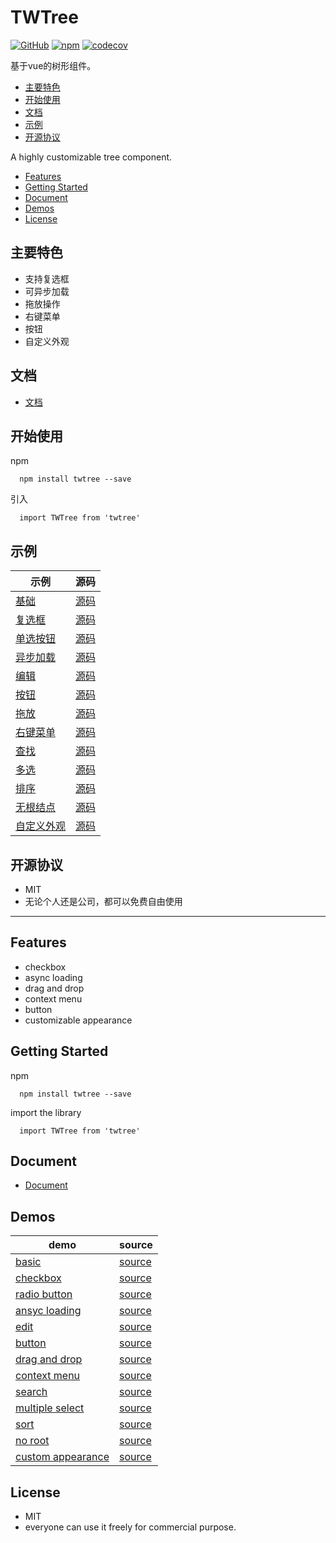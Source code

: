 # TWTree
[![GitHub](https://img.shields.io/github/license/tinywisp/twtree)](https://github.com/TinyWisp/twtree/blob/master/LICENSE)
[![npm](https://img.shields.io/npm/v/twtree)](https://www.npmjs.com/package/twtree)
[![codecov](https://codecov.io/gh/TinyWisp/twtree/branch/master/graph/badge.svg)](https://codecov.io/gh/TinyWisp/twtree)

 基于vue的树形组件。

* [主要特色](#主要特色)
* [开始使用](#开始使用)
* [文档](https://github.com/TinyWisp/twtree/wiki/%E6%96%87%E6%A1%A3)
* [示例](#示例)
* [开源协议](#开源协议)

A highly customizable tree component.
* [Features](#features)
* [Getting Started](#getting-started)
* [Document](https://github.com/TinyWisp/twtree/wiki/Document)
* [Demos](#demos)
* [License](#license)


## 主要特色
 *  支持复选框
 *  可异步加载
 *  拖放操作
 *  右键菜单
 *  按钮
 *  自定义外观

## 文档
 *  [文档](https://github.com/TinyWisp/twtree/wiki/%E6%96%87%E6%A1%A3)

## 开始使用

 npm
 ```
   npm install twtree --save
 ```

 引入
 ```
   import TWTree from 'twtree'
 ```

## 示例
 示例|源码
 ---|---
 [基础](https://tinywisp.github.io/twtree/#/example/basic) | [源码](https://github.com/TinyWisp/twtree/blob/master/src/views/BasicExample.vue)
 [复选框](https://tinywisp.github.io/twtree/#/example/checkbox) | [源码](https://github.com/TinyWisp/twtree/blob/master/src/views/CheckboxExample.vue)
 [单选按钮](https://tinywisp.github.io/twtree/#/example/radio-button) | [源码](https://github.com/TinyWisp/twtree/blob/master/src/views/RadioButtonExample.vue)
 [异步加载](https://tinywisp.github.io/twtree/#/example/async) | [源码](https://github.com/TinyWisp/twtree/blob/master/src/views/AsyncExample.vue)
 [编辑](https://tinywisp.github.io/twtree/#/example/edit) | [源码](https://github.com/TinyWisp/twtree/blob/master/src/views/EditExample.vue)
 [按钮](https://tinywisp.github.io/twtree/#/example/button) | [源码](https://github.com/TinyWisp/twtree/blob/master/src/views/ButtonExample.vue)
 [拖放](https://tinywisp.github.io/twtree/#/example/drag-and-drop) | [源码](https://github.com/TinyWisp/twtree/blob/master/src/views/DragAndDropExample.vue)
 [右键菜单](https://tinywisp.github.io/twtree/#/example/contextmenu) | [源码](https://github.com/TinyWisp/twtree/blob/master/src/views/ContextMenuExample.vue)
 [查找](https://tinywisp.github.io/twtree/#/example/search) | [源码](https://github.com/TinyWisp/twtree/blob/master/src/views/SearchExample.vue)
 [多选](https://tinywisp.github.io/twtree/#/example/multi-select) | [源码](https://github.com/TinyWisp/twtree/blob/master/src/views/MultiSelectExample.vue)
 [排序](https://tinywisp.github.io/twtree/#/example/sort) | [源码](https://github.com/TinyWisp/twtree/blob/master/src/views/SortExample.vue)
 [无根结点](https://tinywisp.github.io/twtree/#/example/no-root) | [源码](https://github.com/TinyWisp/twtree/blob/master/src/views/NoRootExample.vue)
 [自定义外观](https://tinywisp.github.io/twtree/#/example/custom-appearance) | [源码](https://github.com/TinyWisp/twtree/blob/master/src/views/CustomAppearanceExample.vue)


## 开源协议
 * MIT
 * 无论个人还是公司，都可以免费自由使用
 
 ---
 

## Features
 *  checkbox
 *  async loading
 *  drag and drop
 *  context menu
 *  button
 *  customizable appearance

## Getting Started

 npm
 ```
   npm install twtree --save
 ```

 import the library
 ```
   import TWTree from 'twtree'
 ```

## Document
 *  [Document](https://github.com/TinyWisp/twtree/wiki/Document)

## Demos
 demo | source
 --- | ---
 [basic](https://tinywisp.github.io/twtree/#/example/basic) | [source](https://github.com/TinyWisp/twtree/blob/master/src/views/BasicExample.vue)
 [checkbox](https://tinywisp.github.io/twtree/#/example/checkbox) | [source](https://github.com/TinyWisp/twtree/blob/master/src/views/CheckboxExample.vue)
 [radio button](https://tinywisp.github.io/twtree/#/example/radio-button) | [source](https://github.com/TinyWisp/twtree/blob/master/src/views/RadioButtonExample.vue)
 [ansyc loading](https://tinywisp.github.io/twtree/#/example/async) | [source](https://github.com/TinyWisp/twtree/blob/master/src/views/AsyncExample.vue)
 [edit](https://tinywisp.github.io/twtree/#/example/edit) | [source](https://github.com/TinyWisp/twtree/blob/master/src/views/EditExample.vue)
 [button](https://tinywisp.github.io/twtree/#/example/button) | [source](https://github.com/TinyWisp/twtree/blob/master/src/views/ButtonExample.vue)
 [drag and drop](https://tinywisp.github.io/twtree/#/example/drag-and-drop) | [source](https://github.com/TinyWisp/twtree/blob/master/src/views/DragAndDropExample.vue)
 [context menu](https://tinywisp.github.io/twtree/#/example/contextmenu) | [source](https://github.com/TinyWisp/twtree/blob/master/src/views/ContextMenuExample.vue)
 [search](https://tinywisp.github.io/twtree/#/example/search) | [source](https://github.com/TinyWisp/twtree/blob/master/src/views/SearchExample.vue)
 [multiple select](https://tinywisp.github.io/twtree/#/example/multi-select) | [source](https://github.com/TinyWisp/twtree/blob/master/src/views/MultiSelectExample.vue)
 [sort](https://tinywisp.github.io/twtree/#/example/sort) | [source](https://github.com/TinyWisp/twtree/blob/master/src/views/SortExample.vue)
 [no root](https://tinywisp.github.io/twtree/#/example/no-root) | [source](https://github.com/TinyWisp/twtree/blob/master/src/views/NoRootExample.vue)
 [custom appearance](https://tinywisp.github.io/twtree/#/example/custom-appearance) | [source](https://github.com/TinyWisp/twtree/blob/master/src/views/CustomAppearanceExample.vue)
 
## License
 * MIT
 * everyone can use it freely for commercial purpose.
 